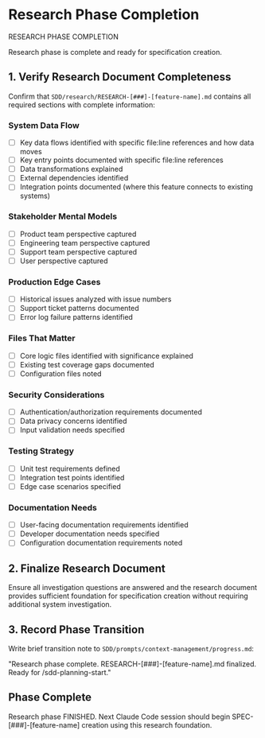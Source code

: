 # Research Phase Completion

RESEARCH PHASE COMPLETION

Research phase is complete and ready for specification creation.

## 1. Verify Research Document Completeness

Confirm that `SDD/research/RESEARCH-[###]-[feature-name].md` contains all required sections with complete information:

### System Data Flow

- [ ] Key data flows identified with specific file:line references and how data moves
- [ ] Key entry points documented with specific file:line references
- [ ] Data transformations explained
- [ ] External dependencies identified
- [ ] Integration points documented (where this feature connects to existing systems)

### Stakeholder Mental Models

- [ ] Product team perspective captured
- [ ] Engineering team perspective captured
- [ ] Support team perspective captured
- [ ] User perspective captured

### Production Edge Cases

- [ ] Historical issues analyzed with issue numbers
- [ ] Support ticket patterns documented
- [ ] Error log failure patterns identified

### Files That Matter

- [ ] Core logic files identified with significance explained
- [ ] Existing test coverage gaps documented
- [ ] Configuration files noted

### Security Considerations

- [ ] Authentication/authorization requirements documented
- [ ] Data privacy concerns identified
- [ ] Input validation needs specified

### Testing Strategy

- [ ] Unit test requirements defined
- [ ] Integration test points identified
- [ ] Edge case scenarios specified

### Documentation Needs

- [ ] User-facing documentation requirements identified
- [ ] Developer documentation needs specified
- [ ] Configuration documentation requirements noted

## 2. Finalize Research Document

Ensure all investigation questions are answered and the research document provides sufficient foundation for specification creation without requiring additional system investigation.

## 3. Record Phase Transition

Write brief transition note to `SDD/prompts/context-management/progress.md`:

"Research phase complete. RESEARCH-[###]-[feature-name].md finalized. Ready for /sdd-planning-start."

## Phase Complete

Research phase FINISHED. Next Claude Code session should begin SPEC-[###]-[feature-name] creation using this research foundation.
